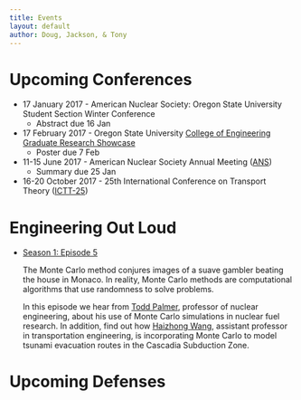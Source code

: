 ```yaml
---
title: Events
layout: default
author: Doug, Jackson, & Tony
---
```


# Upcoming Conferences
* 17 January 2017 - American Nuclear Society: Oregon State University Student Section Winter Conference
  - Abstract due 16 Jan
* 17 February 2017 - Oregon State University [College of Engineering Graduate Research Showcase](http://engineering.oregonstate.edu/graduate-research-showcase-student-information-and-registration)
  - Poster due 7 Feb
* 11-15 June 2017 - American Nuclear Society Annual Meeting ([ANS](http://ansannual.org))
  - Summary due 25 Jan
* 16-20 October 2017 - 25th International Conference on Transport Theory ([ICTT-25](https://ictt-2017.llnl.gov))
  

# Engineering Out Loud

* [Season 1: Episode 5](http://engineering.oregonstate.edu/episode-5-odds-ends)

  The Monte Carlo method conjures images of a suave gambler beating the house in Monaco. In reality, Monte Carlo methods are computational algorithms that use randomness to solve problems. 

  In this episode we hear from [Todd Palmer](http://ne.oregonstate.edu/todd-s-palmer), professor of nuclear engineering, about his use of Monte Carlo simulations in nuclear fuel research. In addition, find out how [Haizhong Wang](http://cce.oregonstate.edu/wang), assistant professor in transportation engineering, is incorporating Monte Carlo to model tsunami evacuation routes in the Cascadia Subduction Zone.
  
# Upcoming Defenses
